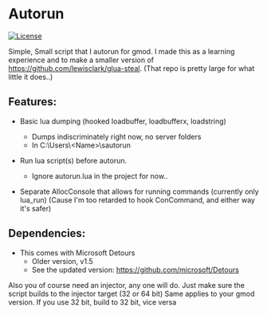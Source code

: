 # Autorun
[![License](https://img.shields.io/badge/License-Apache%202.0-blue.svg)](https://opensource.org/licenses/Apache-2.0)

Simple, Small script that I autorun for gmod.
I made this as a learning experience and to make a smaller version of https://github.com/lewisclark/glua-steal. (That repo is pretty large for what little it does..)

## Features:
- Basic lua dumping (hooked loadbuffer, loadbufferx, loadstring)
  - Dumps indiscriminately right now, no server folders
  - In C:\Users\\<Name\>\sautorun

- Run lua script(s) before autorun.
  - Ignore autorun.lua in the project for now..
  
- Separate AllocConsole that allows for running commands (currently only lua_run) (Cause I'm too retarded to hook ConCommand, and either way it's safer)

## Dependencies:
- This comes with Microsoft Detours
  - Older version, v1.5
  - See the updated version: https://github.com/microsoft/Detours

Also you of course need an injector, any one will do. Just make sure the script builds to the injector target (32 or 64 bit)
Same applies to your gmod version. If you use 32 bit, build to 32 bit, vice versa
